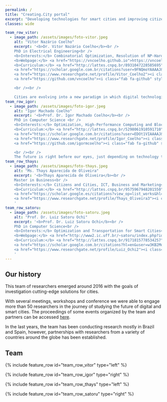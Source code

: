 ```yaml
---
permalink: /
title: "Creating.City portal"
excerpt: "Developing technologies for smart cities and improving citizens' quality of life."
classes: wide

team_row_vitor:
  - image_path: /assets/images/foto-vitor.jpeg
    alt: "Vitor Nazário Coelho"
    excerpt: '<b>Dr. Vitor Nazário Coelho</b><br />
    PhD in Electrical Engineering<br />
    <b>Interests:</b> Combinatorial Optimization, Resolution of NP-Hard Problems and Blockchain<br />
    <b>Webpage:</b> <a href="https://vncoelho.github.io">https://vncoelho.github.io</a><br />
    <b>Curriculum:</b> <a href="http://lattes.cnpq.br/8931047228585695">http://lattes.cnpq.br/8931047228585695</a><br />
    <a href="https://scholar.google.com.br/citations?user=9FNQmoYAAAAJ&hl=en"><i class="fas fa-chart-bar" style="font-size: 1.5em;"></i></a>
    <a href="https://www.researchgate.net/profile/Vitor_Coelho2"><i class="fab fa-researchgate" style="font-size: 1.5em;"></i></a>
    <a href="https://github.com/vncoelho"><i class="fab fa-github" style="font-size: 1.5em;"></i></a>

    <br /><br />

    Cities are evolving into a new paradigm in which digital technologies are playing a crucial role.'
team_row_igor:
  - image_path: /assets/images/foto-igor.jpeg
    alt: "Igor Machado Coelho"
    excerpt: '<b>Prof. Dr. Igor Machado Coelho</b><br />
    PhD in Computer Science <br />
    <b>Interests:</b> Optimization, High-Performance Computing and Blockchain<br />
    <b>Curriculum:</b> <a href="http://lattes.cnpq.br/5298061910591710">http://lattes.cnpq.br/5298061910591710</a><br />
    <a href="https://scholar.google.com.br/citations?user=EDOt1VIAAAAJ&hl=en"><i class="fas fa-chart-bar" style="font-size: 1.5em;"></i></a>
    <a href="https://www.researchgate.net/profile/Igor_Coelho"><i class="fab fa-researchgate" style="font-size: 1.5em;"></i></a>
    <a href="https://github.com/igormcoelho"><i class="fab fa-github" style="font-size: 1.5em;"></i></a>

    <br /><br />
    The future is right before our eyes, just depending on technology to get there. My passion is putting technological and academic knowledge together, a proud member of NeoResearch open community.'
team_row_thays:
  - image_path: /assets/images/foto-thays.jpeg
    alt: "Ms. Thays Aparecida de Oliveira"
    excerpt: '<b>Thays Aparecida de Oliveira</b><br />
    Master in Business<br />
    <b>Interests:</b> Citizens and Cities, ICT, Business and Marketing<br />
    <b>Curriculum:</b> <a href="http://lattes.cnpq.br/9575967948201550">http://lattes.cnpq.br/9575967948201550</a> <br />
    <a href="https://scholar.google.es/citations?view_op=list_works&hl=en&user=vRQ2lA8AAAAJ"><i class="fas fa-chart-bar" style="font-size: 1.5em;"></i></a>
    <a href="https://www.researchgate.net/profile/Thays_Oliveira3"><i class="fab fa-researchgate" style="font-size: 1.5em;"></i></a>
    '
team_row_satoru:
  - image_path: /assets/images/foto-satoru.jpeg
    alt: "Prof. Dr. Luiz Satoru Ochi"
    excerpt: '<b>Prof. Dr. Luiz Satoru Ochi</b><br />
    PhD in Computer Science<br />
    <b>Interests:</b> Optimization and Transportation for Smart Cities<br />
    <b>Webpage:</b> <a href="http://www2.ic.uff.br/~satoru/index.php?id=1">http://www2.ic.uff.br/~satoru/index.php?id=1</a><br />
    <b>Curriculum:</b> <a href="http://lattes.cnpq.br/9171815778534257">http://lattes.cnpq.br/9171815778534257</a> <br />
    <a href="https://scholar.google.com.br/citations?hl=en&user=w3KB2MoAAAAJ"><i class="fas fa-chart-bar" style="font-size: 1.5em;"></i></a>
    <a href="https://www.researchgate.net/profile/Luiz_Ochi2"><i class="fab fa-researchgate" style="font-size: 1.5em;"></i></a>
    '    
---
```

## Our history

This team of researchers emerged around 2016 with the goals of investigation cutting-edge solutions for cities.

With several meetings, workshops and conference we were able to engage more than 50 researchers in the journey of
studying the future of digital and smart cities.
The proceedings of some events organized by the team and partners can be accessed [here](/proceedings/).

In the last years, the team has been conducting research mostly in Brazil and Spain, however, partnerships with researchers from a variety of countries around the globe has been established.

## Team

{% include feature_row id="team_row_vitor" type="left" %}

{% include feature_row id="team_row_igor" type="right" %}

{% include feature_row id="team_row_thays" type="left" %}

{% include feature_row id="team_row_satoru" type="right" %}
